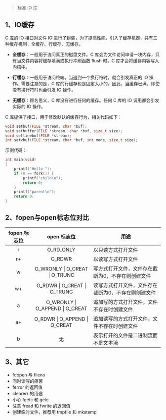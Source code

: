 > 标准 IO 库

## 1、IO缓存
C 库的 IO 接口对文件 IO 进行了封装，为了提高性能，引入了缓存机器，共有三种缓存机制：全缓存、行缓存、无缓存。
* **全缓存**：一般用于访问真正的磁盘文件。C 库会为文件访问申请一块内存，只有当文件内容将缓存填满或执行冲刷函数 flush 时，C 库才会将缓存内容写入内核中。

* **行缓存**：一般用于访问终端。当遇到一个换行符时，就会引发真正的 IO 操作。需要注意的是，C 库的行缓存也是固定大小的。因此，当缓存已满，即使没有换行符时也会引发 IO 操作。

* **无缓存**：顾名思义，C 库没有进行任何的缓存。任何 C 库的 IO 调用都会引发实际的 IO 操作。

C 库提供了接口，用于修改默认的缓存行为，相关代码如下：
```cpp
void setbuf(FILE *stream, char *buf);
void setbuffer(FILE *stream, char *buf, size_t size);
void setlinebuf(FILE *stream);
int setvbuf(FILE *stream, char *buf, int mode, size_t size);
```

示例代码：
```cpp
int main(void)
{
    printf("Hello ");
    if (0 == fork()) {
        printf("child\n");
        return 0;
    }
    printf("parent\n");
    return 0;
}
```



## 2、fopen与open标志位对比
|fopen 标志位|open 标志位|用途|
|:-----:|:-----:|-----|
|r|O_RD_ONLY|以只读方式打开文件|
|r+|O_RDWR|以读写方式打开文件|
|w|O_WRONLY \| O_CREAT \| O_TRUNC|写方式打开文件，文件存在截断为0，不存在则创建文件|
|w+|O_RDWR \| O_CREAT \| O_TRUNC|读写方式打开文件，文件存在截断为0，不存在则创建文件|
|a|O_WRONLY \| O_APPEND \| O_CREAT|追加写的方式打开文件，文件不存在时创建文件|
|a+|O_RDWR \| O_APPEND \| O_CREAT|追加读写的方式打开文件，文件不存在时创建文件|
|b|无|表示打开的文件是二进制流而不是文本流|

## 3、其它
* fdopen 与 fileno
* 同时读写的痛苦
* ferror 的返回值
* clearerr 的用途
* 小心 fgetc 和 getc
* 注意 fread 和 fwrite 的返回值
* 创建临时文件，推荐用 tmpfile 和 mkstemp


